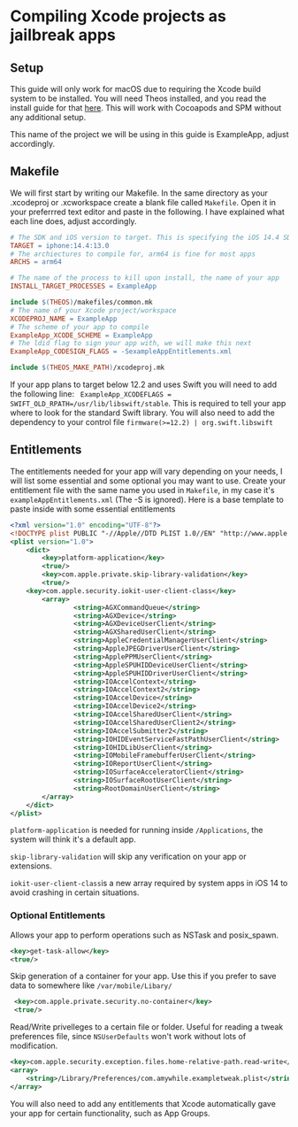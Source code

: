 # Compiling Xcode projects as jailbreak apps 

##  Setup
This guide will only work for macOS due to requiring the Xcode build system to be installed. You will need Theos installed, and you read the install guide for that [here](https://github.com/theos/theos/wiki/Installation-macOS). This will work with Cocoapods and SPM without any additional setup.

This name of the project we will be using in this guide is ExampleApp, adjust accordingly. 

## Makefile
We will first start by writing our Makefile. In the same directory as your .xcodeproj or .xcworkspace create a blank file called `Makefile`. Open it in your preferrred text editor and paste in the following. I have explained what each line does, adjust accordingly. 
```makefile
# The SDK and iOS version to target. This is specifying the iOS 14.4 SDK and minimum build target as iOS 13.0
TARGET = iphone:14.4:13.0
# The archiectures to compile for, arm64 is fine for most apps
ARCHS = arm64

# The name of the process to kill upon install, the name of your app
INSTALL_TARGET_PROCESSES = ExampleApp

include $(THEOS)/makefiles/common.mk
# The name of your Xcode project/workspace
XCODEPROJ_NAME = ExampleApp
# The scheme of your app to compile 
ExampleApp_XCODE_SCHEME = ExampleApp
# The ldid flag to sign your app with, we will make this next
ExampleApp_CODESIGN_FLAGS = -SexampleAppEntitlements.xml

include $(THEOS_MAKE_PATH)/xcodeproj.mk
```
If your app plans to target below 12.2 and uses Swift you will need to add the following line:
` ExampleApp_XCODEFLAGS = SWIFT_OLD_RPATH=/usr/lib/libswift/stable`. This is required to tell your app where to look for the standard Swift library. You will also need to add the dependency to your control file `firmware(>=12.2) | org.swift.libswift`

## Entitlements
The entitlements needed for your app will vary depending on your needs, I will list some essential and some optional you may want to use. Create your entitlement file with the same name you used in `Makefile`, in my case it's `exampleAppEntitlements.xml` (The -S is ignored). Here is a base template to paste inside with some essential entitlements
```xml
<?xml version="1.0" encoding="UTF-8"?>
<!DOCTYPE plist PUBLIC "-//Apple//DTD PLIST 1.0//EN" "http://www.apple.com/DTDs/PropertyList-1.0.dtd">
<plist version="1.0">
    <dict>
        <key>platform-application</key>
        <true/>
        <key>com.apple.private.skip-library-validation</key>
        <true/>
	<key>com.apple.security.iokit-user-client-class</key>
        <array>
                <string>AGXCommandQueue</string>
                <string>AGXDevice</string>
                <string>AGXDeviceUserClient</string>
                <string>AGXSharedUserClient</string>
                <string>AppleCredentialManagerUserClient</string>
                <string>AppleJPEGDriverUserClient</string>
                <string>ApplePPMUserClient</string>
                <string>AppleSPUHIDDeviceUserClient</string>
                <string>AppleSPUHIDDriverUserClient</string>
                <string>IOAccelContext</string>
                <string>IOAccelContext2</string>
                <string>IOAccelDevice</string>
                <string>IOAccelDevice2</string>
                <string>IOAccelSharedUserClient</string>
                <string>IOAccelSharedUserClient2</string>
                <string>IOAccelSubmitter2</string>
                <string>IOHIDEventServiceFastPathUserClient</string>
                <string>IOHIDLibUserClient</string>
                <string>IOMobileFramebufferUserClient</string>
                <string>IOReportUserClient</string>
                <string>IOSurfaceAcceleratorClient</string>
                <string>IOSurfaceRootUserClient</string>
                <string>RootDomainUserClient</string>
        </array>
    </dict>
</plist>
```
`platform-application` is needed for running inside `/Applications`, the system will think it's a default app.

`skip-library-validation` will skip any verification on your app or extensions. 

`iokit-user-client-class`is a new array required by system apps in iOS 14 to avoid crashing in certain situations. 

### Optional Entitlements
Allows your app to perform operations such as NSTask and posix_spawn.
```xml
<key>get-task-allow</key>
<true/>
```
Skip generation of  a container for your app. Use this if you prefer to save data to somewhere like `/var/mobile/Libary/`
```xml
 <key>com.apple.private.security.no-container</key>
 <true/>
```
Read/Write privelleges to a certain file or folder. Useful for reading a tweak preferences file, since `NSUserDefaults` won't work without lots of modification.
```xml
<key>com.apple.security.exception.files.home-relative-path.read-write</key>
<array>
	<string>/Library/Preferences/com.amywhile.exampletweak.plist</string>
</array>
```
You will also need to add any entitlements that Xcode automatically gave your app for certain functionality, such as App Groups. 
